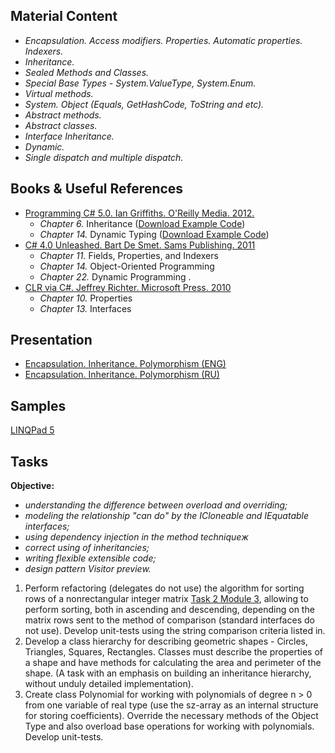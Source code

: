 ## Material Content 
- *Encapsulation. Access modifiers. Properties. Automatic properties. Indexers.*
- *Inheritance.*
- *Sealed Methods and Classes.*
- *Special Base Types - System.ValueType, System.Enum.*
- *Virtual methods.*
- *System. Object (Equals, GetHashCode, ToString and etc).*
- *Abstract methods.*
- *Abstract classes.*
- *Interface Inheritance.*
- *Dynamic.*
- *Single dispatch and multiple dispatch.*

## Books & Useful References 
- [Programming C# 5.0. Ian Griffiths. O'Reilly Media. 2012.](http://shop.oreilly.com/product/0636920024064.do)
  - *Chapter 6.* Inheritance ([Download Example Code](https://resources.oreilly.com/examples/0636920024064/blob/master/Ch06.zip))
  - *Chapter 14.* Dynamic Typing ([Download Example Code](https://resources.oreilly.com/examples/0636920024064/blob/master/Ch14.zip))
- [C# 4.0 Unleashed. Bart De Smet. Sams Publishing. 2011](https://www.goodreads.com/book/show/16284093-c-5-0-unleashed)
   - *Chapter 11.* Fields, Properties, and Indexers
   - *Chapter 14.* Object-Oriented Programming
   - *Chapter 22.* Dynamic Programming .
- [CLR via C#. Jeffrey Richter. Microsoft Press. 2010](https://www.goodreads.com/book/show/7121415-clr-via-c)
   - *Chapter 10.* Properties
   - *Chapter 13.* Interfaces

## Presentation 
- [Encapsulation. Inheritance. Polymorphism (ENG)](https://github.com/EPM-RD-NETLAB/.NET-Framework-modules/blob/master/M6.%20Encapsulation.%20Inheritance.%20Polymorphism/Encapsulation.%20Inheritance.%20Polymorphism.pptx)
- [Encapsulation. Inheritance. Polymorphism (RU)](https://github.com/EPM-RD-NETLAB/.NET-Framework-modules/blob/master/M6.%20Encapsulation.%20Inheritance.%20Polymorphism/Encapsulation.%20Inheritance.%20Polymorphism%20(ru).pptx)

## Samples 
[LINQPad 5](https://github.com/EPM-RD-NETLAB/.NET-Framework-modules/tree/master/M6.%20Encapsulation.%20Inheritance.%20Polymorphism/Samples/LINQPad)

## Tasks  
**Objective:** 
- *understanding the difference between overload and overriding;*
- *modeling the relationship "can do" by the ICloneable and IEquatable interfaces;*
- *using dependency injection in the method techniqueж*
- *correct using of inheritancies;*
- *writing flexible extensible code;*
- *design pattern Visitor preview.*
1. Perform refactoring (delegates do not use) the algorithm for sorting rows of a nonrectangular integer matrix [Task 2 Module 3](https://github.com/EPM-RD-NETLAB/.NET-Framework-modules/tree/master/M3.%20Types), allowing to perform sorting, both in ascending and descending, depending on the matrix rows sent to the method of comparison (standard interfaces do not use). Develop unit-tests using the string comparison criteria listed in.
2. Develop a class hierarchy for describing geometric shapes - Circles, Triangles, Squares, Rectangles. Classes must describe the properties of a shape and have methods for calculating the area and perimeter of the shape. (A task with an emphasis on building an inheritance hierarchy, without unduly detailed implementation).
3. Create class Polynomial for working with polynomials of degree n > 0 from one variable of real type (use the sz-array as an internal structure for storing coefficients). Override the necessary methods of the Object Type and also overload base operations for working with polynomials. Develop unit-tests.
